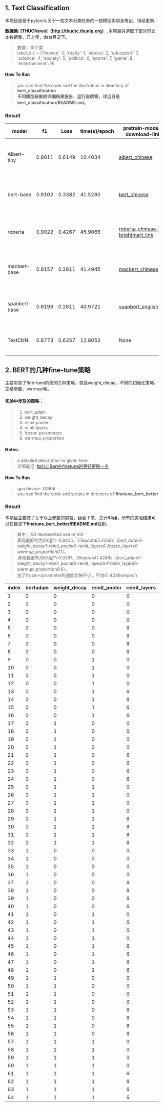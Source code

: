 ## 1. Text Classification

本项目是基于pytorch,关于一些文本分类任务的一些模型实现及笔记，持续更新.

**数据集: [THUCNews]（http://thuctc.thunlp.org）**  ,本项目只选取了部分短文本数据集，已上传，data目录下。  
>数据：10个类  
>label_dic = {'finance': 0, 'realty': 1, 'stocks': 2, 'education': 3, 'science': 4, 'society': 5, 'politics': 6,
'sports': 7, 'game': 8, 'entertainment': 9}

#### How To Run
> you can find the code and the illustration in directory of **bert_classification**  
> **不同模型结果的详细结果报告、运行说明等，详见目录bert_classification/README.md。**
 
### Result

| model         | f1     | Loss   | time(s)/epoch | pretrain-model-download-link                                                                                                             | algorithm nodes                                                            |
|---------------|--------|--------|---------------|------------------------------------------------------------------------------------------------------------------------------------------|----------------------------------------------------------------------------|
| Albert-tiny   | 0.8011 | 0.6149 | 10.4034       | [albert_chinese](https://huggingface.co/ckiplab/albert-tiny-chinese/tree/main)                                                           | [预训练模型：从BERT到XLNet、RoBERTa、ALBERT](https://zhuanlan.zhihu.com/p/436017910) |
| bert-base     | 0.9102 | 0.3382 | 41.5280       | [bert_chinese](https://huggingface.co/bert-base-chinese/tree/main)                                                                       | [预训练模型：从BERT到XLNet、RoBERTa、ALBERT](https://zhuanlan.zhihu.com/p/436017910) |
| roberta       | 0.9022 | 0.4267 | 45.9066       | [roberta_chinese_L12](https://pan.baidu.com/s/1AGC76N7pZOzWuo8ua1AZfw) <br/> [brightmart_link](https://github.com/brightmart/roberta_zh) | [预训练模型：从BERT到XLNet、RoBERTa、ALBERT](https://zhuanlan.zhihu.com/p/436017910) |  
| macbert-base  | 0.9157 | 0.2811 | 41.4945       | [macbert_chinese](https://huggingface.co/hfl/chinese-macbert-base/tree/main)                                                             | [预训练模型：从MacBERT、SpanBERT看MLM任务](https://zhuanlan.zhihu.com/p/517979209)    |
| spanbert-base | 0.6199 | 0.2811 | 40.9721       | [spanbert_english](https://huggingface.co/SpanBERT/spanbert-base-cased/tree/main)                                                        | [预训练模型：从MacBERT、SpanBERT看MLM任务](https://zhuanlan.zhihu.com/p/517979209)    |
| TextCNN       | 0.8773 | 0.6357 | 12.8052       | None                                                                                                                                     | [搭一个TextCNN-文本分类利器](https://zhuanlan.zhihu.com/p/386614000)                |


## 2. BERT的几种fine-tune策略
主要实验了fine-tune阶段的几种策略，包括weight_decay、不同的初始化策略、冻结参数、warmup等。

#### 实验中涉及的策略：

> 1. bert_adam
> 2. weight_decay
> 3. reinit pooler
> 4. reinit layers
> 5. frozen parameters
> 6. warmup_proportion

#### Notes:
> a detailed description is given here.     
> 详细笔记: [如何让Bert在finetune时更好更稳一点](https://www.zhihu.com/people/da-mo-wang-dare/posts)

#### How To Run
> gpu device: 3090ti  
> you can find the code and scripts in directory of **finetune_bert_better**


### Result
本项目主要做了关于以上参数的实验，组合下来，总计64组，所有的实验结果可以在目录下**finetune_bert_better/README.md**找到。
> 其中：1/0 represented use or not  
> 表现最好的为50组f1=0.9405，27epoch*65.4266s（bert_adam1-weight_decay1-reinit_pooler0-reinit_layers0-frozen_layers0-warmup_proportion0.1）。  
> 表现最差的为55组f1=0.9281，28epoch*41.4246s（bert_adam1-weight_decay1-reinit_pooler0-reinit_layers6-frozen_layers6-warmup_proportion0.0）。  
> 加了frozen-parameter的速度会快不少，平均41.4246s/epoch


| index | bertadam | weight_decay | reinit_pooler | reinit_layers | frozen_layers | warmup_proportion | f1         | 
|-------|----------|--------------|---------------|---------------|---------------|-------------------|------------|
| 1     | 0        | 0            | 0             | 0             | 0             | 0.0               | 0.9376     |     
| 2     | 0        | 0            | 0             | 0             | 0             | 0.1               | 0.9379     |     
| 3     | 0        | 0            | 0             | 0             | 6             | 0.0               | 0.9358     |     
| 4     | 0        | 0            | 0             | 0             | 6             | 0.1               | 0.9372     |     
| 5     | 0        | 0            | 0             | 6             | 0             | 0.0               | 0.9359     |     
| 6     | 0        | 0            | 0             | 6             | 0             | 0.1               | 0.9348     |     
| 7     | 0        | 0            | 0             | 6             | 6             | 0.0               | 0.9315     |     
| 8     | 0        | 0            | 0             | 6             | 6             | 0.1               | 0.9333     |     
| 9     | 0        | 0            | 1             | 0             | 0             | 0.0               | 0.939      |     
| 10    | 0        | 0            | 1             | 0             | 0             | 0.1               | 0.9386     |     
| 11    | 0        | 0            | 1             | 0             | 6             | 0.0               | 0.937      |     
| 12    | 0        | 0            | 1             | 0             | 6             | 0.1               | 0.9357     |     
| 13    | 0        | 0            | 1             | 6             | 0             | 0.0               | 0.9344     |     
| 14    | 0        | 0            | 1             | 6             | 0             | 0.1               | 0.9337     |     
| 15    | 0        | 0            | 1             | 6             | 6             | 0.0               | 0.932      |     
| 16    | 0        | 0            | 1             | 6             | 6             | 0.1               | 0.9315     |     
| 17    | 0        | 1            | 0             | 0             | 0             | 0.0               | 0.9395     |     
| 18    | 0        | 1            | 0             | 0             | 0             | 0.1               | 0.9394     |     
| 19    | 0        | 1            | 0             | 0             | 6             | 0.0               | 0.9391     |     
| 20    | 0        | 1            | 0             | 0             | 6             | 0.1               | 0.9364     |     
| 21    | 0        | 1            | 0             | 6             | 0             | 0.0               | 0.9357     |     
| 22    | 0        | 1            | 0             | 6             | 0             | 0.1               | 0.9357     |     
| 23    | 0        | 1            | 0             | 6             | 6             | 0.0               | 0.9334     |     
| 24    | 0        | 1            | 0             | 6             | 6             | 0.1               | 0.9327     |     
| 25    | 0        | 1            | 1             | 0             | 0             | 0.0               | 0.9393     |     
| 26    | 0        | 1            | 1             | 0             | 0             | 0.1               | 0.9375     |     
| 27    | 0        | 1            | 1             | 0             | 6             | 0.0               | 0.937      |     
| 28    | 0        | 1            | 1             | 0             | 6             | 0.1               | 0.938      |     
| 29    | 0        | 1            | 1             | 6             | 0             | 0.0               | 0.9342     |     
| 30    | 0        | 1            | 1             | 6             | 0             | 0.1               | 0.9357     |     
| 31    | 0        | 1            | 1             | 6             | 6             | 0.0               | 0.9321     |     
| 32    | 0        | 1            | 1             | 6             | 6             | 0.1               | 0.9307     |     
| 33    | 1        | 0            | 0             | 0             | 0             | 0.0               | 0.9361     | 
| 34    | 1        | 0            | 0             | 0             | 0             | 0.1               | 0.9379     | 
| 35    | 1        | 0            | 0             | 0             | 6             | 0.0               | 0.9398     | 
| 36    | 1        | 0            | 0             | 0             | 6             | 0.1               | 0.937      | 
| 37    | 1        | 0            | 0             | 6             | 0             | 0.0               | 0.9287     | 
| 38    | 1        | 0            | 0             | 6             | 0             | 0.1               | 0.9351     | 
| 39    | 1        | 0            | 0             | 6             | 6             | 0.0               | 0.9312     | 
| 40    | 1        | 0            | 0             | 6             | 6             | 0.1               | 0.9306     | 
| 41    | 1        | 0            | 1             | 0             | 0             | 0.0               | 0.9342     | 
| 42    | 1        | 0            | 1             | 0             | 0             | 0.1               | 0.9371     | 
| 43    | 1        | 0            | 1             | 0             | 6             | 0.0               | 0.9376     | 
| 44    | 1        | 0            | 1             | 0             | 6             | 0.1               | 0.9391     | 
| 45    | 1        | 0            | 1             | 6             | 0             | 0.0               | 0.9284     | 
| 46    | 1        | 0            | 1             | 6             | 0             | 0.1               | 0.9349     | 
| 47    | 1        | 0            | 1             | 6             | 6             | 0.0               | 0.9304     | 
| 48    | 1        | 0            | 1             | 6             | 6             | 0.1               | 0.9314     | 
| 49    | 1        | 1            | 0             | 0             | 0             | 0.0               | 0.9377     | 
| 50    | 1        | 1            | 0             | 0             | 0             | 0.1               | **0.9405** | 
| 51    | 1        | 1            | 0             | 0             | 6             | 0.0               | 0.9394     | 
| 52    | 1        | 1            | 0             | 0             | 6             | 0.1               | 0.9372     | 
| 53    | 1        | 1            | 0             | 6             | 0             | 0.0               | 0.9304     | 
| 54    | 1        | 1            | 0             | 6             | 0             | 0.1               | 0.935      | 
| 55    | 1        | 1            | 0             | 6             | 6             | 0.0               | _0.9281_   | 
| 56    | 1        | 1            | 0             | 6             | 6             | 0.1               | 0.9328     | 
| 57    | 1        | 1            | 1             | 0             | 0             | 0.0               | 0.9348     | 
| 58    | 1        | 1            | 1             | 0             | 0             | 0.1               | 0.9396     | 
| 59    | 1        | 1            | 1             | 0             | 6             | 0.0               | 0.9391     | 
| 60    | 1        | 1            | 1             | 0             | 6             | 0.1               | 0.9355     | 
| 61    | 1        | 1            | 1             | 6             | 0             | 0.0               | 0.9301     | 
| 62    | 1        | 1            | 1             | 6             | 0             | 0.1               | 0.9365     | 
| 63    | 1        | 1            | 1             | 6             | 6             | 0.0               | 0.9304     | 
| 64    | 1        | 1            | 1             | 6             | 6             | 0.1               | 0.9332     | 